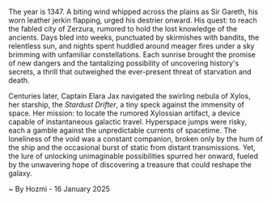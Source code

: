 
The year is 1347.  A biting wind whipped across the plains as Sir Gareth, his worn leather jerkin flapping, urged his destrier onward.  His quest: to reach the fabled city of Zerzura, rumored to hold the lost knowledge of the ancients.  Days bled into weeks, punctuated by skirmishes with bandits, the relentless sun, and nights spent huddled around meager fires under a sky brimming with unfamiliar constellations. Each sunrise brought the promise of new dangers and the tantalizing possibility of uncovering history's secrets, a thrill that outweighed the ever-present threat of starvation and death.

Centuries later, Captain Elara Jax navigated the swirling nebula of Xylos, her starship, the *Stardust Drifter*, a tiny speck against the immensity of space.  Her mission: to locate the rumored Xylossian artifact, a device capable of instantaneous galactic travel.  Hyperspace jumps were risky, each a gamble against the unpredictable currents of spacetime.  The loneliness of the void was a constant companion, broken only by the hum of the ship and the occasional burst of static from distant transmissions. Yet, the lure of unlocking unimaginable possibilities spurred her onward, fueled by the unwavering hope of discovering a treasure that could reshape the galaxy.

~ By Hozmi - 16 January 2025
